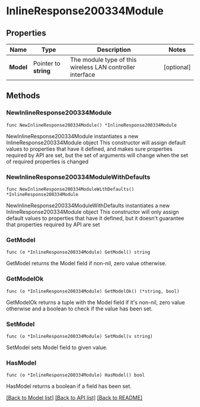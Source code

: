 # InlineResponse200334Module

## Properties

Name | Type | Description | Notes
------------ | ------------- | ------------- | -------------
**Model** | Pointer to **string** | The module type of this wireless LAN controller interface | [optional] 

## Methods

### NewInlineResponse200334Module

`func NewInlineResponse200334Module() *InlineResponse200334Module`

NewInlineResponse200334Module instantiates a new InlineResponse200334Module object
This constructor will assign default values to properties that have it defined,
and makes sure properties required by API are set, but the set of arguments
will change when the set of required properties is changed

### NewInlineResponse200334ModuleWithDefaults

`func NewInlineResponse200334ModuleWithDefaults() *InlineResponse200334Module`

NewInlineResponse200334ModuleWithDefaults instantiates a new InlineResponse200334Module object
This constructor will only assign default values to properties that have it defined,
but it doesn't guarantee that properties required by API are set

### GetModel

`func (o *InlineResponse200334Module) GetModel() string`

GetModel returns the Model field if non-nil, zero value otherwise.

### GetModelOk

`func (o *InlineResponse200334Module) GetModelOk() (*string, bool)`

GetModelOk returns a tuple with the Model field if it's non-nil, zero value otherwise
and a boolean to check if the value has been set.

### SetModel

`func (o *InlineResponse200334Module) SetModel(v string)`

SetModel sets Model field to given value.

### HasModel

`func (o *InlineResponse200334Module) HasModel() bool`

HasModel returns a boolean if a field has been set.


[[Back to Model list]](../README.md#documentation-for-models) [[Back to API list]](../README.md#documentation-for-api-endpoints) [[Back to README]](../README.md)


